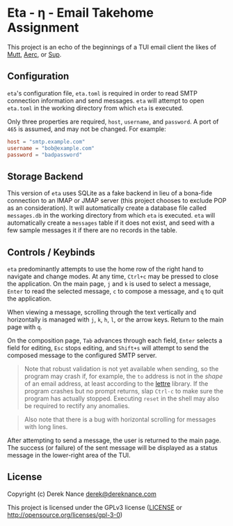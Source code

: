 # Eta - η - Email Takehome Assignment

This project is an echo of the beginnings of a TUI email client the likes of [Mutt][mutt], [Aerc][aerc], or [Sup][sup].

## Configuration

`eta`'s configuration file, `eta.toml` is required in order to read SMTP connection information and send messages. `eta` will attempt to open `eta.toml` in the working directory from which `eta` is executed.

Only three properties are required, `host`, `username`, and `password`. A port of `465` is assumed, and may not be changed. For example:

```toml
host = "smtp.example.com"
username = "bob@example.com"
password = "badpassword"
```

## Storage Backend

This version of `eta` uses SQLite as a fake backend in lieu of a bona-fide connection to an IMAP or JMAP server (this project chooses to exclude POP as an consideration).
It will automatically create a database file called `messages.db` in the working directory from which `eta` is executed.
`eta` will automatically create a `messages` table if it does not exist, and seed with a few sample messages it if there are no records in the table.

## Controls / Keybinds

`eta` predominantly attempts to use the home row of the right hand to navigate and change modes.
At any time, `Ctrl+c` may be pressed to close the application.
On the main page, `j` and `k` is used to select a message, `Enter` to read the selected message, `c` to compose a message, and `q` to quit the application.

When viewing a message, scrolling through the text vertically and horizontally is managed with `j`, `k`, `h`, `l`, or the arrow keys. Return to the main page with `q`.

On the composition page, `Tab` advances through each field, `Enter` selects a field for editing, `Esc` stops editing, and `Shift+s` will attempt to send the composed message to the configured SMTP server.

> Note that robust validation is not yet available when sending, so the program may crash if, for example, the `to` address is not in the _shape_ of an email address, at least according to the [lettre] library. If the program crashes but no prompt returns, slap `Ctrl-c` to make sure the program has actually stopped. Executing `reset` in the shell may also be required to rectify any anomalies.

> Also note that there is a bug with horizontal scrolling for messages with long lines.

After attempting to send a message, the user is returned to the main page. The success (or failure) of the sent message will be displayed as a status message in the lower-right area of the TUI.

## License

Copyright (c) Derek Nance <derek@dereknance.com>

This project is licensed under the GPLv3 license ([LICENSE] or <http://opensource.org/licenses/gpl-3-0>)

[LICENSE]: ./LICENSE
[aerc]: https://aerc-mail.org/
[lettre]: https://lettre.rs/
[mutt]: http://www.mutt.org/
[sup]: https://sup-heliotrope.github.io/
